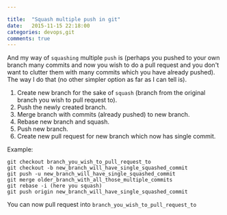 ```yaml
---

title:  "Squash multiple push in git"
date:   2015-11-15 22:18:00
categories: devops,git
comments: true
---
```

And my way of `squashing` multiple `push` is (perhaps you pushed to your own branch many commits and now you wish to do a pull request and you don't want to clutter them with many commits which you have already pushed).  The way I do that (no other simpler option as far as I can tell is).

1. Create new branch for the sake of `squash` (branch from the original branch you wish to pull request to).
2. Push the newly created branch.
3. Merge branch with commits (already pushed) to new branch.
4. Rebase new branch and squash.
5. Push new branch.
6. Create new pull request for new branch which now has single commit.

Example:

    git checkout branch_you_wish_to_pull_request_to
    git checkout -b new_branch_will_have_single_squashed_commit
    git push -u new_branch_will_have_single_squashed_commit
    git merge older_branch_with_all_those_multiple_commits
    git rebase -i (here you squash)
    git push origin new_branch_will_have_single_squashed_commit

You can now pull request into `branch_you_wish_to_pull_request_to`

